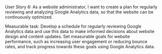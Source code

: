 User Story 6:
As a website administrator, I want to create a plan for regularly reviewing and analyzing Google Analytics data, so that the website can be continuously optimized.

Measurable task: 
Develop a schedule for regularly reviewing Google Analytics data and use this data to make informed decisions about website design and content updates. Set measurable goals for website performance, such as increasing user engagement or reducing bounce rates, and track progress towards these goals using Google Analytics data.
